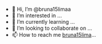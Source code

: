 - 👋 Hi, I’m @bruna15limaa
- 👀 I’m interested in ...
- 🌱 I’m currently learning ...
- 💞️ I’m looking to collaborate on ...
- 📫 How to reach me [bruna15lima](https://www.linkedin.com/in/bruna-calheiros/?originalSubdomain=br)...

<!---
bruna15limaa/bruna15limaa is a ✨ special ✨ repository because its `README.md` (this file) appears on your GitHub profile.
You can click the Preview link to take a look at your changes.
--->
